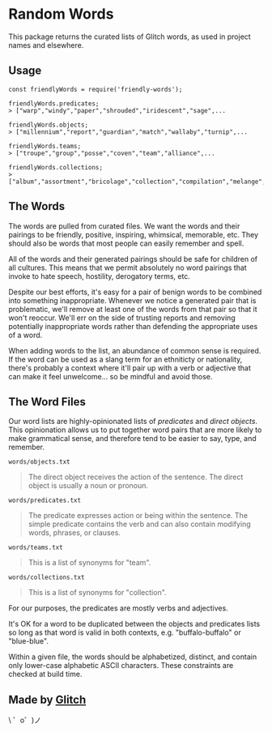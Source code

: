 Random Words
=================

This package returns the curated lists of Glitch words, as used in project names and elsewhere.

Usage
---

```
const friendlyWords = require('friendly-words');

friendlyWords.predicates;
> ["warp","windy","paper","shrouded","iridescent","sage",...

friendlyWords.objects;
> ["millennium","report","guardian","match","wallaby","turnip",...

friendlyWords.teams;
> ["troupe","group","posse","coven","team","alliance",...

friendlyWords.collections;
> ["album","assortment","bricolage","collection","compilation","melange",...
```


The Words
---------

The words are pulled from curated files. We want the words and their pairings to be friendly, positive, inspiring, whimsical, memorable, etc.  They should also be words that most people can easily remember and spell.

All of the words and their generated pairings should be safe for children of all cultures. This means that we permit absolutely no word pairings that invoke to hate speech, hostility, derogatory terms, etc. 

Despite our best efforts, it's easy for a pair of benign words to be combined into something inappropriate. Whenever we notice a generated pair that is problematic, we'll remove at least one of the words from that pair so that it won't reoccur. We'll err on the side of trusting reports and removing potentially inappropriate words rather than defending the appropriate uses of a word.

When adding words to the list, an abundance of common sense is required. If the word can be used as a slang term for an ethniticty or nationality, there's probably a context where it'll pair up with a verb or adjective that can make it feel unwelcome... so be mindful and avoid those.

The Word Files
--------------

Our word lists are highly-opinionated lists of *predicates* and *direct objects*.  This opinionation allows us to put together word pairs that are more likely to make grammatical sense, and therefore tend to be easier to say, type, and remember.

`words/objects.txt`

> The direct object receives the action of the sentence. The direct object is usually a noun or pronoun.

`words/predicates.txt`

> The predicate expresses action or being within the sentence. The simple predicate contains the verb and can also contain modifying words, phrases, or clauses.

`words/teams.txt`

> This is a list of synonyms for "team".

`words/collections.txt`

> This is a list of synonyms for "collection".

For our purposes, the predicates are mostly verbs and adjectives.

It's OK for a word to be duplicated between the objects and predicates lists so long as that word is valid in both contexts,  e.g. "buffalo-buffalo" or "blue-blue".

Within a given file, the words should be alphabetized, distinct, and contain only lower-case alphabetic ASCII characters.  These constraints are checked at build time.

Made by [Glitch](https://glitch.com/)
-------------------

\ ゜o゜)ノ
